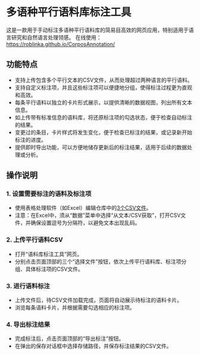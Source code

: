 # 多语种平行语料库标注工具
这是一款用于手动标注多语种平行语料库的简易目高效的网页应用，特别适用于语言研究和自然语言处理领感。
在线使用：<https://roblinka.github.io/CorposAnnotation/>
## 功能特点
- 支持上传包含多个平行文本的CSV文件，从而处理超过两种语言的平行语料。
- 支持自定义标注项，并且这些标注项可以便捷地分组，使得标注过程更为直观和高效。
- 每条平行语料以独立的卡片形式展示，以提供清晰的数据视图，列出所有文本信息。
- 如上传带有标准信息的语料库，将还原标注项的勾选状态，便于检查自动标注的结果。
- 变更过的条目，卡片样式将发生变化，便于检查已标注的结果，或记录新开始标注的进度。
- 提供即时导出功能，可以方便地储存更新后的标注结果，适用于后续的数据处理或分析。
## 操作说明
### 1. 设置需要标注的语料及标注项
- 使用表格处理软件（如Excel）编辑仓库中的[3个CSV文件](https://github.com/RobLinkA/CorposAnnotation/tree/main/CSV%E6%95%B0%E6%8D%AE%E6%A8%A1%E6%9D%BF"CSV数据模板")。
- 注意：在Excel中，须从“数据”菜单中选择“从文本/CSV获取”，打开CSV文件，并确保设置逗号为分隔符，以避免文本出现乱码。
### 2. 上传平行语料CSV
- 打开“语料库标注工具”网页。
- 分别点击页面顶部的三个“选择文件”按钮，依次上传平行语料库、标注项分组、具体标注项的CSV文件。
### 3. 进行语料标注
- 上传文件后，待CSV文件加载完成，页面将自动展示待标注的语料卡片。
- 浏览每条语料卡片，并根据需要勾选相应的标注项。
### 4. 导出标注结果
- 完成标注后，点击页面顶部的“导出标注”按钮。
- 在弹出的保存对话框中选择存储路径，并保存标注结果的CSV文件。